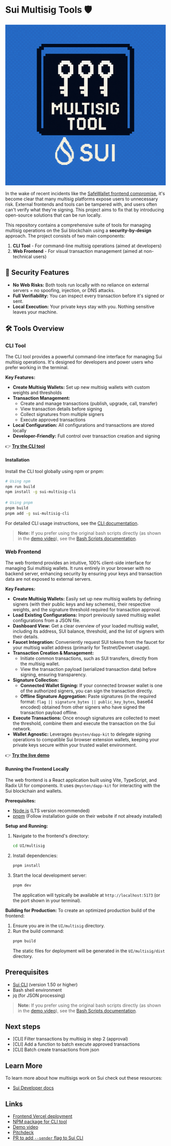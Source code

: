 # Sui Multisig Tools 🛡️

![logo](/assets/logo.png)

In the wake of recent incidents like the [SafeWallet frontend compromise](https://x.com/safe/status/1894768522720350673), it's become clear that many multisig platforms expose users to unnecessary risk. External frontends and tools can be tampered with, and users often can't verify what they're signing. This project aims to fix that by introducing open-source solutions that can be run locally.

This repository contains a comprehensive suite of tools for managing multisig operations on the Sui blockchain using a **security-by-design** approach. The project consists of two main components:

1. **CLI Tool** - For command-line multisig operations (aimed at developers)
2. **Web Frontend** - For visual transaction management (aimed at non-technical users)

## 🔐 Security Features

- **No Web Risks:** Both tools run locally with no reliance on external servers = no spoofing, injection, or DNS attacks.
- **Full Verifiability:** You can inspect every transaction before it's signed or sent.
- **Local Execution:** Your private keys stay with you. Nothing sensitive leaves your machine.

## 🛠️ Tools Overview

### CLI Tool
The CLI tool provides a powerful command-line interface for managing Sui multisig operations. It's designed for developers and power users who prefer working in the terminal.

**Key Features:**
- **Create Multisig Wallets:** Set up new multisig wallets with custom weights and thresholds
- **Transaction Management:**
  - Create and manage transactions (publish, upgrade, call, transfer)
  - View transaction details before signing
  - Collect signatures from multiple signers
  - Execute approved transactions
- **Local Configuration:** All configurations and transactions are stored locally
- **Developer-Friendly:** Full control over transaction creation and signing

👉 **[Try the CLI tool](https://www.npmjs.com/package/sui-multisig-cli)**

#### Installation
Install the CLI tool globally using npm or pnpm:

```bash
# Using npm
npm run build
npm install -g sui-multisig-cli

# Using pnpm
pnpm build
pnpm add -g sui-multisig-cli
```

For detailed CLI usage instructions, see the [CLI documentation](cli/README.md).

> **Note:** If you prefer using the original bash scripts directly (as shown in the [demo video](https://youtu.be/GX_vhvUv8ks)), see the [Bash Scripts documentation](docs/bash-scripts.md).


### Web Frontend
The web frontend provides an intuitive, 100% client-side interface for managing Sui multisig wallets. It runs entirely in your browser with no backend server, enhancing security by ensuring your keys and transaction data are not exposed to external servers.

**Key Features:**
- **Create Multisig Wallets:** Easily set up new multisig wallets by defining signers (with their public keys and key schemes), their respective weights, and the signature threshold required for transaction approval.
- **Load Existing Configurations:** Import previously saved multisig wallet configurations from a JSON file.
- **Dashboard View:** Get a clear overview of your loaded multisig wallet, including its address, SUI balance, threshold, and the list of signers with their details.
- **Faucet Integration:** Conveniently request SUI tokens from the faucet for your multisig wallet address (primarily for Testnet/Devnet usage).
- **Transaction Creation & Management:**
    - Initiate common transactions, such as SUI transfers, directly from the multisig wallet.
    - View the transaction payload (serialized transaction data) before signing, ensuring transparency.
- **Signature Collection:**
    - **Connected Wallet Signing:** If your connected browser wallet is one of the authorized signers, you can sign the transaction directly.
    - **Offline Signature Aggregation:** Paste signatures (in the required format: `flag || signature_bytes || public_key_bytes`, base64 encoded) obtained from other signers who have signed the transaction payload offline.
- **Execute Transactions:** Once enough signatures are collected to meet the threshold, combine them and execute the transaction on the Sui network.
- **Wallet Agnostic:** Leverages `@mysten/dapp-kit` to delegate signing operations to compatible Sui browser extension wallets, keeping your private keys secure within your trusted wallet environment.

👉 **[Try the live demo](https://sui-multisig.vercel.app/)**

#### Running the Frontend Locally
The web frontend is a React application built using Vite, TypeScript, and Radix UI for components. It uses `@mysten/dapp-kit` for interacting with the Sui blockchain and wallets.

**Prerequisites:**
- [Node.js](https://nodejs.org/) (LTS version recommended)
- [pnpm](https://pnpm.io/) (Follow installation guide on their website if not already installed)

**Setup and Running:**
1. Navigate to the frontend's directory:
    ```bash
    cd UI/multisig
    ```
2. Install dependencies:
    ```bash
    pnpm install
    ```
3. Start the local development server:
    ```bash
    pnpm dev
    ```
    The application will typically be available at `http://localhost:5173` (or the port shown in your terminal).

**Building for Production:**
To create an optimized production build of the frontend:
1. Ensure you are in the `UI/multisig` directory.
2. Run the build command:
    ```bash
    pnpm build
    ```
    The static files for deployment will be generated in the `UI/multisig/dist` directory.

## Prerequisites

- [Sui CLI](https://docs.sui.io/references/cli/client) (version 1.50 or higher)
- Bash shell environment
- jq (for JSON processing)

> **Note:** If you prefer using the original bash scripts directly (as shown in the [demo video](https://youtu.be/GX_vhvUv8ks)), see the [Bash Scripts documentation](docs/bash-scripts.md).

## Next steps

- [CLI] Filter transactions by multisig in step 2 (approval)
- [CLI] Add a function to batch execute approved transactions
- [CLI] Batch create transactions from json

## Learn More

To learn more about how multisigs work on Sui check out these resources:
- [Sui Developer docs](https://docs.sui.io/concepts/cryptography/transaction-auth/multisig)

## Links
- [Frontend Vercel deployment](https://sui-multisig.vercel.app/)
- [NPM package for CLI tool](https://www.npmjs.com/package/sui-multisig-cli)
- [Demo video](https://youtu.be/GX_vhvUv8ks)
- [Pitchdeck](https://docs.google.com/presentation/d/1h-x2YUOr8FiCrCc1weWM6xX1A-5ekZF8Z5Fn9xboOUE/edit?usp=sharing)
- [PR to add `--sender` flag to Sui CLI](https://github.com/MystenLabs/sui/pull/22158)
